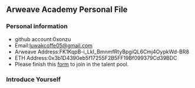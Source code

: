 ## Arweave Academy Personal File

### Personal information

- github account:0xonzu
- Email:luwakcoffe05@gmail.com
- Arweave Address:FK1KqpB-i_LkI_BmnmfRtyBpgiQL6Cmj4OypkWd-BR8
- ETH Address:0x3b1D4390eb5f17255F2B5FF19Bf099379Cd39BDC
- Please finish this [form](https://docs.google.com/forms/d/e/1FAIpQLSfWA5fIIcBgmRppm3jNz5vmf9Mai_QMVil-2pO4r7YKn_Zhtw/viewform?usp=sf_link) to join in the talent pool.

### Introduce Yourself
